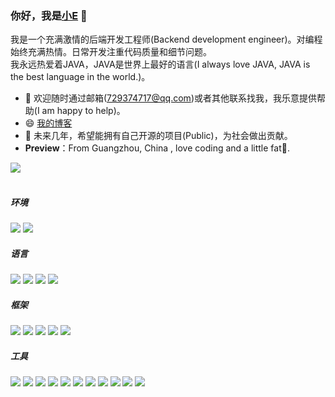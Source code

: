 ###  你好，我是<a href="https://github.com/embarce" target="_blank">小E</a> 👋
我是一个充满激情的后端开发工程师(Backend development engineer)。对编程始终充满热情。日常开发注重代码质量和细节问题。<br> 我永远热爱着JAVA，JAVA是世界上最好的语言(I always love JAVA, JAVA is the best language in the world.)。
- 💬 欢迎随时通过邮箱(729374717@qq.com)或者其他联系找我，我乐意提供帮助(I am happy to help)。
- 😄 <a href="http://embracechw.top/">我的博客</a>
- 🌱 未来几年，希望能拥有自己开源的项目(Public)，为社会做出贡献。
- **Preview**：From Guangzhou, China , love coding and a little fat🍔.
<!--
**embarce/embarce** is a ✨ _special_ ✨ repository because its `README.md` (this file) appears on your GitHub profile.

Here are some ideas to get you started:

- 🔭 I’m currently working on ...
- 
- 👯 I’m looking to collaborate on ...
- 🤔 I’m looking for help with ...
- 💬 Ask me about ...
- 📫 How to reach me: ...
- 😄 Pronouns: ...
- ⚡ Fun fact: ...
-->
![](https://github-readme-stats.vercel.app/api?username=embarce&theme=dark)
<br>
<br>
##### 环境
![](https://img.shields.io/badge/OS-Linux-informational?style=flat&logo=linux&logoColor=white&color=ff69b4)
![](https://img.shields.io/badge/OS-Window-informational?style=flat&logo=windows&logoColor=white&color=ff69b4)
<br>
##### 语言
![](https://img.shields.io/badge/Code-JAVA-informational?style=flat&logo=java&logoColor=white&color=orange)
![](https://img.shields.io/badge/Code-Python-informational?style=flat&logo=python&logoColor=white&color=orange)
![](https://img.shields.io/badge/Code-Golang-informational?style=flat&logo=go&logoColor=white&color=orange)
![](https://img.shields.io/badge/Code-JavaScript-informational?style=flat&logo=javascript&logoColor=white&color=orange)
<br>
##### 框架
![](https://img.shields.io/badge/Frame-Spring-informational?style=flat&logo=spring&logoColor=white&color=blue)
![](https://img.shields.io/badge/Frame-SpringBoot-informational?style=flat&logo=springboot&logoColor=white&color=blue)
![](https://img.shields.io/badge/Frame-Flask-informational?style=flat&logo=flask&logoColor=white&color=blue)
![](https://img.shields.io/badge/Frame-Vue-informational?style=flat&logo=vue.js&logoColor=white&color=blue)
![](https://img.shields.io/badge/Frame-Gin-informational?style=flat&logo=gin&logoColor=white&color=blue)
<br>
##### 工具
![](https://img.shields.io/badge/Shell-Bash-informational?style=flat&logo=gnu-bash&logoColor=white&color=red)
![](https://img.shields.io/badge/Tools-MySQL-informational?style=flat&logo=mysql&logoColor=white&color=red)
![](https://img.shields.io/badge/Tools-redis-informational?style=flat&logo=redis&logoColor=white&color=red)
![](https://img.shields.io/badge/Tools-Docker-informational?style=flat&logo=docker&logoColor=white&color=red)
![](https://img.shields.io/badge/Tools-Kubernetes-informational?style=flat&logo=kubernetes&logoColor=white&color=red)
![](https://img.shields.io/badge/Tools-kafka-informational?style=flat&logo=kafka&logoColor=white&color=red)
![](https://img.shields.io/badge/Tools-es-informational?style=flat&logo=Elasticsearch&logoColor=white&color=red)
![](https://img.shields.io/badge/Editor-IntelliJ_IDEA-informational?style=flat&logo=intellij-idea&logoColor=white&color=red)
![](https://img.shields.io/badge/Editor-PyCharm-informational?style=flat&logo=pyCharm&logoColor=white&color=red)
![](https://img.shields.io/badge/Editor-GoLand-informational?style=flat&logo=GoLand&logoColor=white&color=red)
![](https://img.shields.io/badge/Editor-VisualStudioCode-informational?style=flat&logo=VisualStudioCode&logoColor=white&color=red)
